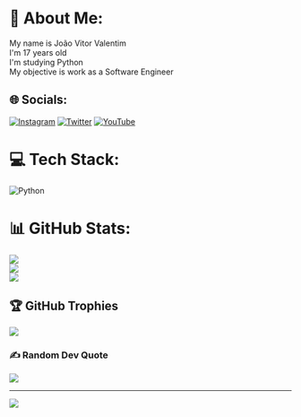 # 💫 About Me:
My name is João Vitor Valentim<br>I'm 17 years old<br>I'm studying Python<br>My objective is work as a Software Engineer<br>


## 🌐 Socials:
[![Instagram](https://img.shields.io/badge/Instagram-%23E4405F.svg?logo=Instagram&logoColor=white)](https://instagram.com/joaovitorvvalentim12) [![Twitter](https://img.shields.io/badge/Twitter-%231DA1F2.svg?logo=Twitter&logoColor=white)](https://twitter.com/@Valentim4779) [![YouTube](https://img.shields.io/badge/YouTube-%23FF0000.svg?logo=YouTube&logoColor=white)](https://youtube.com/@@Joaovitor-xp8sz) 

# 💻 Tech Stack:
![Python](https://img.shields.io/badge/python-3670A0?style=for-the-badge&logo=python&logoColor=ffdd54)
# 📊 GitHub Stats:
![](https://github-readme-stats.vercel.app/api?username=valentimjoaovitor&theme=tokyonight&hide_border=false&include_all_commits=false&count_private=false)<br/>
![](https://github-readme-streak-stats.herokuapp.com/?user=valentimjoaovitor&theme=tokyonight&hide_border=false)<br/>
![](https://github-readme-stats.vercel.app/api/top-langs/?username=valentimjoaovitor&theme=tokyonight&hide_border=false&include_all_commits=false&count_private=false&layout=compact)

## 🏆 GitHub Trophies
![](https://github-profile-trophy.vercel.app/?username=valentimjoaovitor&theme=darkhub&no-frame=false&no-bg=true&margin-w=4)

### ✍️ Random Dev Quote
![](https://quotes-github-readme.vercel.app/api?type=horizontal&theme=radical)

---
[![](https://visitcount.itsvg.in/api?id=valentimjoaovitor&icon=3&color=4)](https://visitcount.itsvg.in)

<!-- Proudly created with GPRM ( https://gprm.itsvg.in ) -->
